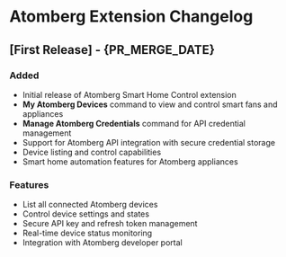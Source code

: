 # Atomberg Extension Changelog

## [First Release] - {PR_MERGE_DATE}

### Added

- Initial release of Atomberg Smart Home Control extension
- **My Atomberg Devices** command to view and control smart fans and appliances
- **Manage Atomberg Credentials** command for API credential management
- Support for Atomberg API integration with secure credential storage
- Device listing and control capabilities
- Smart home automation features for Atomberg appliances

### Features

- List all connected Atomberg devices
- Control device settings and states
- Secure API key and refresh token management
- Real-time device status monitoring
- Integration with Atomberg developer portal
